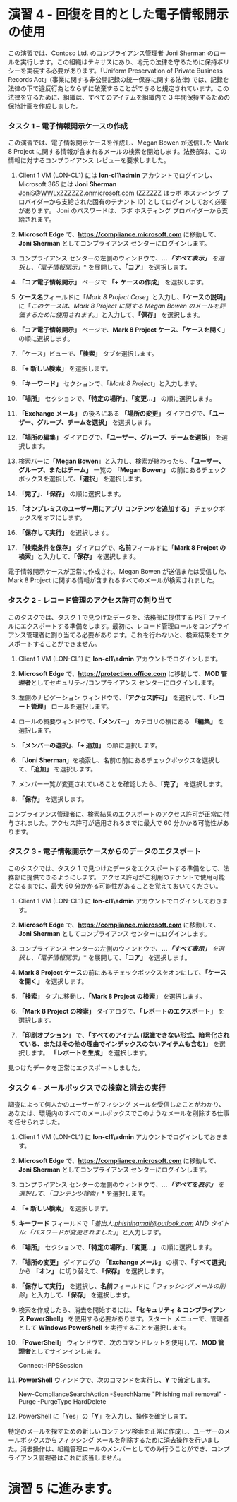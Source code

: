 ﻿# 演習 4 - 回復を目的とした電子情報開示の使用

この演習では、Contoso Ltd. のコンプライアンス管理者 Joni Sherman のロールを実行します。この組織はテキサスにあり、地元の法律を守るために保持ポリシーを実装する必要があります。「Uniform Preservation of Private Business Records Act」(事業に関する非公開記録の統一保存に関する法律) では、記録を法律の下で違反行為とならずに破棄することができると規定されています。この法律を守るために、組織は、すべてのアイテムを組織内で 3 年間保持するための保持計画を作成しました。

### タスク 1 – 電子情報開示ケースの作成

この演習では、電子情報開示ケースを作成し、Megan Bowen が送信した Mark 8 Project に関する情報が含まれるメールの検索を開始します。法務部は、この情報に対するコンプライアンス レビューを要求しました。

1. Client 1 VM (LON-CL1) には **lon-cl1\admin** アカウントでログインし、Microsoft 365 には **Joni Sherman** JoniS@WWLxZZZZZZ.onmicrosoft.com (ZZZZZZ はラボ ホスティング プロバイダーから支給された固有のテナント ID) としてログインしておく必要があります。  Joni のパスワードは、ラボ ホスティング プロバイダーから支給されます。 

2. **Microsoft Edge** で、**https://compliance.microsoft.com** に移動して、**Joni Sherman** としてコンプライアンス センターにログインします。

3. コンプライアンス センターの左側のウィンドウで、***...「すべて表示」** を選択し、**「電子情報開示」** を展開して、**「コア」** を選択します。

4. **「コア電子情報開示」** ページで **「+ ケースの作成」** を選択します。

5. **ケース名**フィールドに「*Mark 8 Project Case*」と入力し、**「ケースの説明」** に「*このケースは、Mark 8 Project に関する Megan Bowen のメールを評価するために使用されます。*」と入力して、**「保存」** を選択します。

6. **「コア電子情報開示」** ページで、**Mark 8 Project ケース**、**「ケースを開く」** の順に選択します。

7. 「ケース」ビューで、**「検索」** タブを選択します。

8. **「+ 新しい検索」** を選択します。

9. **「キーワード」** セクションで、「*Mark 8 Project*」と入力します。

10. **「場所」** セクションで、**「特定の場所」**、**「変更...」** の順に選択します。

11. **「Exchange メール」** の後ろにある **「場所の変更」** ダイアログで、**「ユーザー、グループ、チームを選択」** を選択します。

12. **「場所の編集」** ダイアログで、**「ユーザー、グループ、チームを選択」** を選択します。

13. 検索バーに「**Megan Bowen**」と入力し、検索が終わったら、**「ユーザー、グループ、またはチーム」** 一覧の **「Megan Bowen」** の前にあるチェックボックスを選択して、**「選択」** を選択します。

14. **「完了」**、**「保存」** の順に選択します。

15. **「オンプレミスのユーザー用にアプリ コンテンツを追加する」** チェックボックスをオフにします。

16. **「保存して実行」** を選択します。

17. **「検索条件を保存」** ダイアログで、**名前**フィールドに「**Mark 8 Project の検索**」と入力して、**「保存」** を選択します。

電子情報開示ケースが正常に作成され、Megan Bowen が送信または受信した、Mark 8 Project に関する情報が含まれるすべてのメールが検索されました。

### タスク 2 - レコード管理のアクセス許可の割り当て

このタスクでは、タスク 1 で見つけたデータを、法務部に提供する PST ファイルにエクスポートする準備をします。最初に、レコード管理ロールをコンプライアンス管理者に割り当てる必要があります。これを行わないと、検索結果をエクスポートすることができません。

1. Client 1 VM (LON-CL1) に **lon-cl1\admin** アカウントでログインします。

2. **Microsoft Edge** で、**https://protection.office.com** に移動して、**MOD 管理者**としてセキュリティ/コンプライアンス センターにログインします。

3. 左側のナビゲーション ウィンドウで、**「アクセス許可」** を選択して、**「レコート管理」** ロールを選択します。

4. ロールの概要ウィンドウで、**「メンバー」** カテゴリの横にある **「編集」** を選択します。

5. **「メンバーの選択」**、**「+ 追加」** の順に選択します。
 
6. 「**Joni Sherman**」を検索し、名前の前にあるチェックボックスを選択して、**「追加」** を選択します。

7. メンバー一覧が変更されていることを確認したら、**「完了」** を選択します。

8. **「保存」** を選択します。

コンプライアンス管理者に、検索結果のエクスポートのアクセス許可が正常に付与されました。アクセス許可が適用されるまでに最大で 60 分かかる可能性があります。

### タスク 3 - 電子情報開示ケースからのデータのエクスポート

このタスクでは、タスク 1 で見つけたデータをエクスポートする準備をして、法務部に提供できるようにします。  アクセス許可がご利用のテナントで使用可能となるまでに、最大 60 分かかる可能性があることを覚えておいてください。

1. Client 1 VM (LON-CL1) に **lon-cl1\admin** アカウントでログインしておきます。

2. **Microsoft Edge** で、**https://compliance.microsoft.com** に移動して、**Joni Sherman** としてコンプライアンス センターにログインします。

3. コンプライアンス センターの左側のウィンドウで、***...「すべて表示」** を選択し、**「電子情報開示」** を展開して、**「コア」** を選択します。

4. **Mark 8 Project ケース**の前にあるチェックボックスをオンにして、**「ケースを開く」** を選択します。

5. **「検索」** タブに移動し、**「Mark 8 Project の検索」** を選択します。

6. **「Mark 8 Project の検索」** ダイアログで、**「レポートのエクスポート」** を選択します。

7. **「印刷オプション」** で、**「すべてのアイテム (認識できない形式、暗号化されている、またはその他の理由でインデックスのないアイテムも含む)」** を選択します。  **「レポートを生成」** を選択します。

見つけたデータを正常にエクスポートしました。

### タスク 4 - メールボックスでの検索と消去の実行

調査によって何人かのユーザーがフィシング メールを受信したことがわかり、あなたは、環境内のすべてのメールボックスでこのようなメールを削除する仕事を任せられました。

1. Client 1 VM (LON-CL1) に **lon-cl1\admin** アカウントでログインしておきます。

2. **Microsoft Edge** で、**https://compliance.microsoft.com** に移動して、**Joni Sherman** としてコンプライアンス センターにログインします。

3. コンプライアンス センターの左側のウィンドウで、***...「すべてを表示」** を選択して、**「コンテンツ検索」** を選択します。

4. **「+ 新しい検索」** を選択します。

5. **キーワード** フィールドで「*差出人:phishingmail@outlook.com AND タイトル:「パスワードが変更されました」*」と入力します。

6. **「場所」** セクションで、**「特定の場所」**、**「変更...」** の順に選択します。

7. **「場所の変更」** ダイアログの **「Exchange メール」** の横で、**「すべて選択」** から **「オン」** に切り替えて、**「保存」** を選択します。

8. **「保存して実行」** を選択し、**名前**フィールドに「*フィッシング メールの削除*」と入力して、**「保存」** を選択します。

9. 検索を作成したら、消去を開始するには、**「セキュリティ & コンプライアンス PowerShell」** を使用する必要があります。スタート メニューで、管理者として **Windows PowerShell** を実行することを選択します。

10. **「PowerShell」** ウィンドウで、次のコマンドレットを使用して、**MOD 管理者**としてサインインします。

	Connect-IPPSSession

11. **PowerShell** ウィンドウで、次のコマンドを実行し、**Y** で確定します。

	New-ComplianceSearchAction -SearchName "Phishing mail removal" -Purge -PurgeType HardDelete

12. PowerShell に「Yes」の「**Y**」を入力し、操作を確定します。

特定のメールを探すための新しいコンテンツ検索を正常に作成し、ユーザーのメールボックスからフィッシング メールを削除するために消去操作を行いました。消去操作は、組織管理ロールのメンバーとしてのみ行うことができ、コンプライアンス管理者はこれに該当しません。

# 演習 5 に進みます。